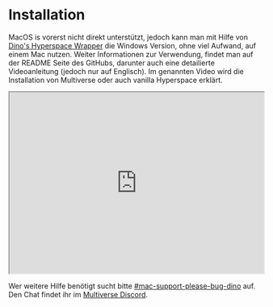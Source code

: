 # Installation

MacOS is vorerst nicht direkt unterstützt, jedoch kann man mit Hilfe von [Dino's Hyperspace Wrapper](https://github.com/The-Dumb-Dino/Dinos-Hyperspace-Wrapper-for-Mac) die Windows Version, ohne viel Aufwand, auf einem Mac nutzen. Weiter Informationen zur Verwendung, findet man auf der README Seite des GitHubs, darunter auch eine detailierte Videoanleitung (jedoch nur auf Englisch). Im genannten Video wird die Installation von Multiverse oder auch vanilla Hyperspace erklärt.

<iframe width="100%" height="360" src="https://www.youtube.com/embed/YqLWWHI291M"></iframe>

Wer weitere Hilfe benötigt sucht bitte [#mac-support-please-bug-dino](https://discord.com/channels/604415384979898464/1199977570750431313) auf. Den Chat findet ihr im [Multiverse Discord](https://discord.com/invite/hhs5ecx).
